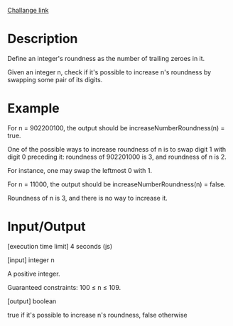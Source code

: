 [Challange link](https://codefights.com/arcade/code-arcade/loop-tunnel/KLbRMcWhaZi3dvYH5)
# Description
Define an integer's roundness as the number of trailing zeroes in it.

Given an integer n, check if it's possible to increase n's roundness by swapping some pair of its digits.

# Example

For n = 902200100, the output should be
increaseNumberRoundness(n) = true.

One of the possible ways to increase roundness of n is to swap digit 1 with digit 0 preceding it: roundness of 902201000 is 3, and roundness of n is 2.

For instance, one may swap the leftmost 0 with 1.

For n = 11000, the output should be
increaseNumberRoundness(n) = false.

Roundness of n is 3, and there is no way to increase it.

# Input/Output

[execution time limit] 4 seconds (js)

[input] integer n

A positive integer.

Guaranteed constraints:
100 ≤ n ≤ 109.

[output] boolean

true if it's possible to increase n's roundness, false otherwise